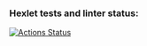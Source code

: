 ### Hexlet tests and linter status:
[![Actions Status](https://github.com/KseniyaKerzhner/qa-engineer-project-84/actions/workflows/hexlet-check.yml/badge.svg)](https://github.com/KseniyaKerzhner/qa-engineer-project-84/actions)